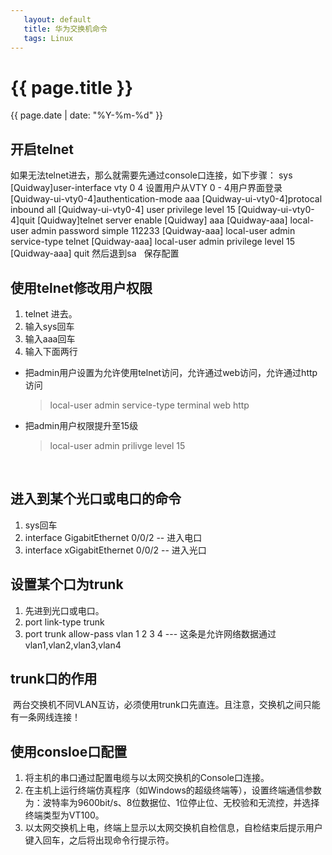 ```yaml
---
   layout: default
   title: 华为交换机命令
   tags: Linux
---
```


# {{ page.title }}
{{ page.date | date: "%Y-%m-%d"  }}
 
## 开启telnet
如果无法telnet进去，那么就需要先通过console口连接，如下步骤：
<Quidway>sys 
[Quidway]user-interface vty 0 4                     设置用户从VTY 0 - 4用户界面登录  
[Quidway-ui-vty0-4]authentication-mode aaa 
[Quidway-ui-vty0-4]protocal inbound all 
[Quidway-ui-vty0-4] user privilege level 15 
[Quidway-ui-vty0-4]quit 
[Quidway]telnet server enable 
[Quidway] aaa 
[Quidway-aaa] local-user admin password simple 112233 
[Quidway-aaa] local-user admin service-type telnet 
[Quidway-aaa] local-user admin privilege level 15 
[Quidway-aaa] quit 
然后退到<Quidway>sa   保存配置 
 
## 使用telnet修改用户权限
1. telnet 进去。
2. 输入sys回车
3. 输入aaa回车
4. 输入下面两行
  - 把admin用户设置为允许使用telnet访问，允许通过web访问，允许通过http访问
    >local-user admin service-type terminal web http 
  - 把admin用户权限提升至15级
    >local-user admin prilivge level 15

 

## 进入到某个光口或电口的命令
1. sys回车
2. interface GigabitEthernet 0/0/2 -- 进入电口
3. interface xGigabitEthernet 0/0/2 -- 进入光口

## 设置某个口为trunk
1. 先进到光口或电口。
2. port link-type trunk
3. port trunk allow-pass vlan 1 2 3 4 --- 这条是允许网络数据通过vlan1,vlan2,vlan3,vlan4

## trunk口的作用
  两台交换机不同VLAN互访，必须使用trunk口先直连。且注意，交换机之间只能有一条网线连接！
 
## 使用consloe口配置
1. 将主机的串口通过配置电缆与以太网交换机的Console口连接。
2. 在主机上运行终端仿真程序（如Windows的超级终端等），设置终端通信参数为：波特率为9600bit/s、8位数据位、1位停止位、无校验和无流控，并选择终端类型为VT100。
3. 以太网交换机上电，终端上显示以太网交换机自检信息，自检结束后提示用户键入回车，之后将出现命令行提示符。

